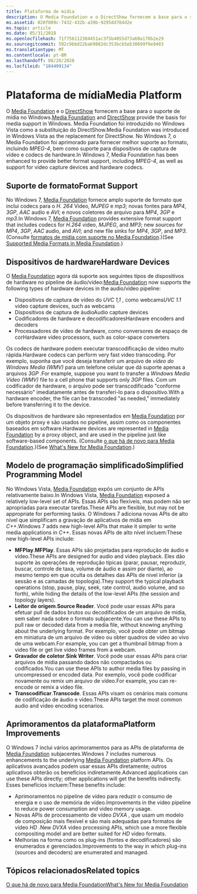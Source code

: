 ```yaml
---
title: Plataforma de mídia
description: O Media Foundation e o DirectShow fornecem a base para o suporte de mídia no Windows.
ms.assetid: 020f009c-7432-432b-a39b-9295dd784d2e
ms.topic: article
ms.date: 05/31/2018
ms.openlocfilehash: 71f756112384451ac3f5b4055d73a60a170b2e29
ms.sourcegitcommit: 592c9bbd22ba69802dc353bcb5eb30699f9e9403
ms.translationtype: MT
ms.contentlocale: pt-BR
ms.lasthandoff: 08/20/2020
ms.locfileid: "104499134"
---
```

# <a name="media-platform"></a><span data-ttu-id="c0aad-103">Plataforma de mídia</span><span class="sxs-lookup"><span data-stu-id="c0aad-103">Media Platform</span></span>

<span data-ttu-id="c0aad-104">O [Media Foundation](/windows/desktop/medfound/microsoft-media-foundation-sdk) e o [DirectShow](/windows/desktop/DirectShow/directshow) fornecem a base para o suporte de mídia no Windows.</span><span class="sxs-lookup"><span data-stu-id="c0aad-104">[Media Foundation](/windows/desktop/medfound/microsoft-media-foundation-sdk) and [DirectShow](/windows/desktop/DirectShow/directshow) provide the basis for media support in Windows.</span></span> <span data-ttu-id="c0aad-105">Media Foundation foi introduzido no Windows Vista como a substituição do DirectShow.</span><span class="sxs-lookup"><span data-stu-id="c0aad-105">Media Foundation was introduced in Windows Vista as the replacement for DirectShow.</span></span> <span data-ttu-id="c0aad-106">No Windows 7, o Media Foundation foi aprimorado para fornecer melhor suporte ao formato, incluindo *MPEG-4*, bem como suporte para dispositivos de captura de vídeo e codecs de hardware.</span><span class="sxs-lookup"><span data-stu-id="c0aad-106">In Windows 7, Media Foundation has been enhanced to provide better format support, including *MPEG-4*, as well as support for video capture devices and hardware codecs.</span></span>

## <a name="format-support"></a><span data-ttu-id="c0aad-107">Suporte de formato</span><span class="sxs-lookup"><span data-stu-id="c0aad-107">Format Support</span></span>

<span data-ttu-id="c0aad-108">No Windows 7, [Media Foundation](/windows/desktop/medfound/microsoft-media-foundation-sdk) fornece amplo suporte de formato que inclui codecs para o *H. 264* Video, *MJPEG* e *mp3*; novas fontes para *MP4*, *3GP*, *AAC* audio e *AVI*; e novos coletores de arquivo para *MP4*, *3GP* e *mp3*.</span><span class="sxs-lookup"><span data-stu-id="c0aad-108">In Windows 7, [Media Foundation](/windows/desktop/medfound/microsoft-media-foundation-sdk) provides extensive format support that includes codecs for *H.264* video, *MJPEG*, and *MP3*; new sources for *MP4*, *3GP*, *AAC* audio, and *AVI*; and new file sinks for *MP4*, *3GP*, and *MP3*.</span></span> <span data-ttu-id="c0aad-109">(Consulte [formatos de mídia com suporte no Media Foundation](../medfound/supported-media-formats-in-media-foundation.md).)</span><span class="sxs-lookup"><span data-stu-id="c0aad-109">(See [Supported Media Formats in Media Foundation](../medfound/supported-media-formats-in-media-foundation.md).)</span></span>

## <a name="hardware-devices"></a><span data-ttu-id="c0aad-110">Dispositivos de hardware</span><span class="sxs-lookup"><span data-stu-id="c0aad-110">Hardware Devices</span></span>

<span data-ttu-id="c0aad-111">O [Media Foundation](/windows/desktop/medfound/microsoft-media-foundation-sdk) agora dá suporte aos seguintes tipos de dispositivos de hardware no pipeline de áudio/vídeo:</span><span class="sxs-lookup"><span data-stu-id="c0aad-111">[Media Foundation](/windows/desktop/medfound/microsoft-media-foundation-sdk) now supports the following types of hardware devices in the audio/video pipeline:</span></span>

-   <span data-ttu-id="c0aad-112">Dispositivos de captura de vídeo do *UVC 1,1* , como webcams</span><span class="sxs-lookup"><span data-stu-id="c0aad-112">*UVC 1.1* video capture devices, such as webcams</span></span>
-   <span data-ttu-id="c0aad-113">Dispositivos de captura de áudio</span><span class="sxs-lookup"><span data-stu-id="c0aad-113">Audio capture devices</span></span>
-   <span data-ttu-id="c0aad-114">Codificadores de hardware e decodificadores</span><span class="sxs-lookup"><span data-stu-id="c0aad-114">Hardware encoders and decoders</span></span>
-   <span data-ttu-id="c0aad-115">Processadores de vídeo de hardware, como conversores de espaço de cor</span><span class="sxs-lookup"><span data-stu-id="c0aad-115">Hardware video processors, such as color-space converters</span></span>

<span data-ttu-id="c0aad-116">Os codecs de hardware podem executar transcodificação de vídeo muito rápida.</span><span class="sxs-lookup"><span data-stu-id="c0aad-116">Hardware codecs can perform very fast video transcoding.</span></span> <span data-ttu-id="c0aad-117">Por exemplo, suponha que você deseja transferir um arquivo de *vídeo do Windows Media (WMV)* para um telefone celular que dá suporte apenas a arquivos *3GP* .</span><span class="sxs-lookup"><span data-stu-id="c0aad-117">For example, suppose you want to transfer a *Windows Media Video (WMV)* file to a cell phone that supports only *3GP* files.</span></span> <span data-ttu-id="c0aad-118">Com um codificador de hardware, o arquivo pode ser transcodificado "conforme necessário" imediatamente antes de transferi-lo para o dispositivo.</span><span class="sxs-lookup"><span data-stu-id="c0aad-118">With a hardware encoder, the file can be transcoded "as needed," immediately before transferring it to the device.</span></span>

<span data-ttu-id="c0aad-119">Os dispositivos de hardware são representados em [Media Foundation](/windows/desktop/medfound/microsoft-media-foundation-sdk) por um objeto proxy e são usados no pipeline, assim como os componentes baseados em software.</span><span class="sxs-lookup"><span data-stu-id="c0aad-119">Hardware devices are represented in [Media Foundation](/windows/desktop/medfound/microsoft-media-foundation-sdk) by a proxy object, and are used in the pipeline just like software-based components.</span></span> <span data-ttu-id="c0aad-120">(Consulte [o que há de novo para Media Foundation](../medfound/whats-new-for-media-foundation.md).)</span><span class="sxs-lookup"><span data-stu-id="c0aad-120">(See [What's New for Media Foundation](../medfound/whats-new-for-media-foundation.md).)</span></span>

## <a name="simplified-programming-model"></a><span data-ttu-id="c0aad-121">Modelo de programação simplificado</span><span class="sxs-lookup"><span data-stu-id="c0aad-121">Simplified Programming Model</span></span>

<span data-ttu-id="c0aad-122">No Windows Vista, [Media Foundation](/windows/desktop/medfound/microsoft-media-foundation-sdk) expôs um conjunto de APIs relativamente baixo.</span><span class="sxs-lookup"><span data-stu-id="c0aad-122">In Windows Vista, [Media Foundation](/windows/desktop/medfound/microsoft-media-foundation-sdk) exposed a relatively low-level set of APIs.</span></span> <span data-ttu-id="c0aad-123">Essas APIs são flexíveis, mas podem não ser apropriadas para executar tarefas.</span><span class="sxs-lookup"><span data-stu-id="c0aad-123">These APIs are flexible, but may not be appropriate for performing tasks.</span></span> <span data-ttu-id="c0aad-124">O Windows 7 adiciona novas APIs de alto nível que simplificam a gravação de aplicativos de mídia em *C++*.</span><span class="sxs-lookup"><span data-stu-id="c0aad-124">Windows 7 adds new high-level APIs that make it simpler to write media applications in *C++*.</span></span> <span data-ttu-id="c0aad-125">Essas novas APIs de alto nível incluem:</span><span class="sxs-lookup"><span data-stu-id="c0aad-125">These new high-level APIs include:</span></span>

-   <span data-ttu-id="c0aad-126">**MFPlay**.</span><span class="sxs-lookup"><span data-stu-id="c0aad-126">**MFPlay**.</span></span> <span data-ttu-id="c0aad-127">Essas APIs são projetadas para reprodução de áudio e vídeo.</span><span class="sxs-lookup"><span data-stu-id="c0aad-127">These APIs are designed for audio and video playback.</span></span> <span data-ttu-id="c0aad-128">Eles dão suporte às operações de reprodução típicas (parar, pausar, reproduzir, buscar, controle de taxa, volume de áudio e assim por diante), ao mesmo tempo em que oculta os detalhes das APIs de nível inferior (a sessão e as camadas de topologia).</span><span class="sxs-lookup"><span data-stu-id="c0aad-128">They support the typical playback operations (stop, pause, play, seek, rate control, audio volume, and so forth), while hiding the details of the low-level APIs (the session and topology layers).</span></span>
-   <span data-ttu-id="c0aad-129">**Leitor de origem**.</span><span class="sxs-lookup"><span data-stu-id="c0aad-129">**Source Reader**.</span></span> <span data-ttu-id="c0aad-130">Você pode usar essas APIs para efetuar pull de dados brutos ou decodificados de um arquivo de mídia, sem saber nada sobre o formato subjacente.</span><span class="sxs-lookup"><span data-stu-id="c0aad-130">You can use these APIs to pull raw or decoded data from a media file, without knowing anything about the underlying format.</span></span> <span data-ttu-id="c0aad-131">Por exemplo, você pode obter um bitmap em miniatura de um arquivo de vídeo ou obter quadros de vídeo ao vivo de uma webcam.</span><span class="sxs-lookup"><span data-stu-id="c0aad-131">For example, you can get a thumbnail bitmap from a video file or get live video frames from a webcam.</span></span>
-   <span data-ttu-id="c0aad-132">**Gravador de coletor**.</span><span class="sxs-lookup"><span data-stu-id="c0aad-132">**Sink Writer**.</span></span> <span data-ttu-id="c0aad-133">Você pode usar essas APIs para criar arquivos de mídia passando dados não compactados ou codificados.</span><span class="sxs-lookup"><span data-stu-id="c0aad-133">You can use these APIs to author media files by passing in uncompressed or encoded data.</span></span> <span data-ttu-id="c0aad-134">Por exemplo, você pode codificar novamente ou remix um arquivo de vídeo.</span><span class="sxs-lookup"><span data-stu-id="c0aad-134">For example, you can re-encode or remix a video file.</span></span>
-   <span data-ttu-id="c0aad-135">**Transcodificar**.</span><span class="sxs-lookup"><span data-stu-id="c0aad-135">**Transcode**.</span></span> <span data-ttu-id="c0aad-136">Essas APIs visam os cenários mais comuns de codificação de áudio e vídeo.</span><span class="sxs-lookup"><span data-stu-id="c0aad-136">These APIs target the most common audio and video encoding scenarios.</span></span>

## <a name="platform-improvements"></a><span data-ttu-id="c0aad-137">Aprimoramentos da plataforma</span><span class="sxs-lookup"><span data-stu-id="c0aad-137">Platform Improvements</span></span>

<span data-ttu-id="c0aad-138">O Windows 7 inclui vários aprimoramentos para as APIs de plataforma de [Media Foundation](/windows/desktop/medfound/microsoft-media-foundation-sdk) subjacentes.</span><span class="sxs-lookup"><span data-stu-id="c0aad-138">Windows 7 includes numerous enhancements to the underlying [Media Foundation](/windows/desktop/medfound/microsoft-media-foundation-sdk) platform APIs.</span></span> <span data-ttu-id="c0aad-139">Os aplicativos avançados podem usar essas APIs diretamente; outros aplicativos obterão os benefícios indiretamente.</span><span class="sxs-lookup"><span data-stu-id="c0aad-139">Advanced applications can use these APIs directly; other applications will get the benefits indirectly.</span></span> <span data-ttu-id="c0aad-140">Esses benefícios incluem:</span><span class="sxs-lookup"><span data-stu-id="c0aad-140">These benefits include:</span></span>

-   <span data-ttu-id="c0aad-141">Aprimoramentos no pipeline de vídeo para reduzir o consumo de energia e o uso de memória de vídeo.</span><span class="sxs-lookup"><span data-stu-id="c0aad-141">Improvements in the video pipeline to reduce power consumption and video memory usage.</span></span>
-   <span data-ttu-id="c0aad-142">Novas APIs de processamento de vídeo *DVXA* , que usam um modelo de composição mais flexível e são mais adequadas para formatos de vídeo *HD* .</span><span class="sxs-lookup"><span data-stu-id="c0aad-142">New *DVXA* video processing APIs, which use a more flexible compositing model and are better suited for *HD* video formats.</span></span>
-   <span data-ttu-id="c0aad-143">Melhorias na forma como os plug-ins (fontes e decodificadores) são enumerados e gerenciados.</span><span class="sxs-lookup"><span data-stu-id="c0aad-143">Improvements to the way in which plug-ins (sources and decoders) are enumerated and managed.</span></span>

## <a name="related-topics"></a><span data-ttu-id="c0aad-144">Tópicos relacionados</span><span class="sxs-lookup"><span data-stu-id="c0aad-144">Related topics</span></span>

<dl> <dt>

[<span data-ttu-id="c0aad-145">O que há de novo para Media Foundation</span><span class="sxs-lookup"><span data-stu-id="c0aad-145">What's New for Media Foundation</span></span>](../medfound/whats-new-for-media-foundation.md)
</dt> </dl>

 

 